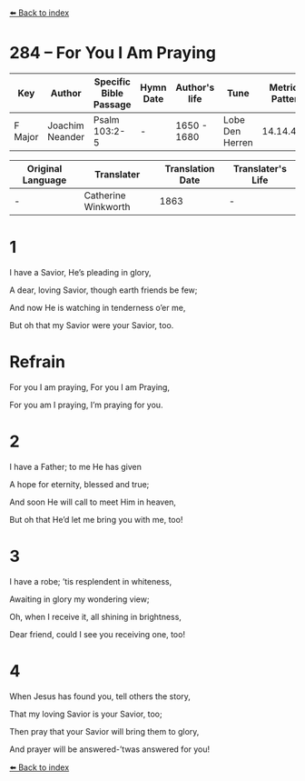 [⬅️ Back to index](../README.md)

# 284 – For You I Am Praying

Key | Author   | Specific Bible Passage     |Hymn Date |Author's life |Tune |Metrical Pattern   |Composer/Source                                                                                        
-- | --------- | ---------------------------|----------|--------------|-----|-------------------|-------------   
F Major  | Joachim Neander      | Psalm 103:2-5 | -  | 1650 - 1680 | Lobe Den Herren | 14.14.4.7.8 | Chorale Book for England, 1863 

Original Language | Translater | Translation Date   | Translater's Life     
----------------- | --------- | --------------------|-------------   
\-  | Catherine Winkworth      | 1863 | -  | 1827 - 1878 



# 1

I have a Savior, He’s pleading in glory,

A dear, loving Savior, though earth friends be few;

And now He is watching in tenderness o’er me,

But oh that my Savior were your Savior, too.



# Refrain

For you I am praying, For you I am Praying,

For you am I praying, I’m praying for you.



# 2

I have a Father; to me He has given

A hope for eternity, blessed and true;

And soon He will call to meet Him in heaven,

But oh that He’d let me bring you with me, too!



# 3

I have a robe; ’tis resplendent in whiteness,

Awaiting in glory my wondering view;

Oh, when I receive it, all shining in brightness,

Dear friend, could I see you receiving one, too!



# 4

When Jesus has found you, tell others the story,

That my loving Savior is your Savior, too;

Then pray that your Savior will bring them to glory,

And prayer will be answered-’twas answered for you!

[⬅️ Back to index](../README.md)
